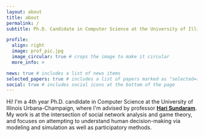 ```yaml
---
layout: about
title: about
permalink: /
subtitle: Ph.D. Candidate in Computer Science at the University of Illinois Urbana-Champaign

profile:
  align: right
  image: prof_pic.jpg
  image_circular: true # crops the image to make it circular
  more_info: >

news: true # includes a list of news items
selected_papers: true # includes a list of papers marked as "selected={true}"
social: true # includes social icons at the bottom of the page
---
```


Hi! I'm a 4th year Ph.D. candidate in Computer Science at the University of Illinois Urbana-Champaign, where I'm advised by professor [**Hari Sundaram**](https://sundaram.cs.illinois.edu). My work is at the intersection of social network analysis and game theory, and focuses on attempting to understand human decision-making via modeling and simulation as well as participatory methods. 


